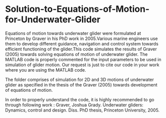 # Solution-to-Equations-of-Motion-for-Underwater-Glider
Equations of motion towards underwater glider were formulated at Princeton by Graver in his PhD work in 2005.Various marine engineers use them to develop different guidance, navigation and control system towards efficient functioning of the glider.This code simulates the results of Graver (2005) towards solving equations of motion of underwater glider. The MATLAB code is properly commented for the input parameters to be used in simulation of glider motion. Our request is just to cite our code in your work where you are using the MATLAB code.

The folder comprises of simulation for 2D and 3D motions of underwater glider as specified in the thesis of the Graver (2005) towards development of equations of motion. 

In order to properly understand the code, it is highly recommended to go through following work :
Graver, Joshua Grady. Underwater gliders: Dynamics, control and design. Diss. PhD thesis, Princeton University, 2005.
